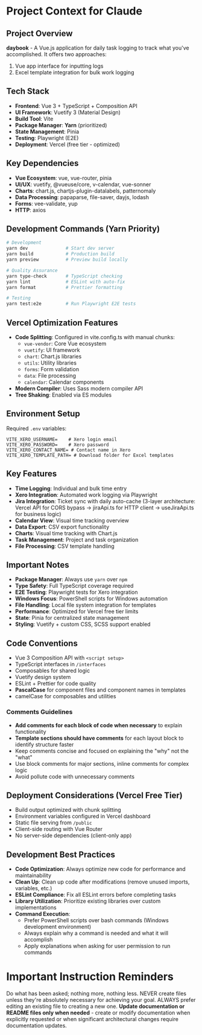# Project Context for Claude

## Project Overview
**daybook** - A Vue.js application for daily task logging to track what you've accomplished. It offers two approaches:
1. Vue app interface for inputting logs
2. Excel template integration for bulk work logging

## Tech Stack
- **Frontend**: Vue 3 + TypeScript + Composition API
- **UI Framework**: Vuetify 3 (Material Design)
- **Build Tool**: Vite
- **Package Manager**: **Yarn** (prioritized)
- **State Management**: Pinia
- **Testing**: Playwright (E2E)
- **Deployment**: Vercel (free tier - optimized)

## Key Dependencies
- **Vue Ecosystem**: vue, vue-router, pinia
- **UI/UX**: vuetify, @vueuse/core, v-calendar, vue-sonner
- **Charts**: chart.js, chartjs-plugin-datalabels, patternomaly
- **Data Processing**: papaparse, file-saver, dayjs, lodash
- **Forms**: vee-validate, yup
- **HTTP**: axios

## Development Commands (Yarn Priority)
```bash
# Development
yarn dev              # Start dev server
yarn build            # Production build
yarn preview          # Preview build locally

# Quality Assurance
yarn type-check       # TypeScript checking
yarn lint             # ESLint with auto-fix
yarn format           # Prettier formatting

# Testing
yarn test:e2e         # Run Playwright E2E tests
```

## Vercel Optimization Features
- **Code Splitting**: Configured in vite.config.ts with manual chunks:
  - `vue-vendor`: Core Vue ecosystem
  - `vuetify`: UI framework
  - `chart`: Chart.js libraries
  - `utils`: Utility libraries
  - `forms`: Form validation
  - `data`: File processing
  - `calendar`: Calendar components
- **Modern Compiler**: Uses Sass modern compiler API
- **Tree Shaking**: Enabled via ES modules

## Environment Setup
Required `.env` variables:
```env
VITE_XERO_USERNAME=    # Xero login email
VITE_XERO_PASSWORD=    # Xero password
VITE_XERO_CONTACT_NAME= # Contact name in Xero
VITE_XERO_TEMPLATE_PATH= # Download folder for Excel templates
```

## Key Features
- **Time Logging**: Individual and bulk time entry
- **Xero Integration**: Automated work logging via Playwright
- **Jira Integration**: Ticket sync with daily auto-cache (3-layer architecture: Vercel API for CORS bypass → jiraApi.ts for HTTP client → useJiraApi.ts for business logic)
- **Calendar View**: Visual time tracking overview
- **Data Export**: CSV export functionality
- **Charts**: Visual time tracking with Chart.js
- **Task Management**: Project and task organization
- **File Processing**: CSV template handling

## Important Notes
- **Package Manager**: Always use `yarn` over `npm`
- **Type Safety**: Full TypeScript coverage required
- **E2E Testing**: Playwright tests for Xero integration
- **Windows Focus**: PowerShell scripts for Windows automation
- **File Handling**: Local file system integration for templates
- **Performance**: Optimized for Vercel free tier limits
- **State**: Pinia for centralized state management
- **Styling**: Vuetify + custom CSS, SCSS support enabled

## Code Conventions
- Vue 3 Composition API with `<script setup>`
- TypeScript interfaces in `/interfaces`
- Composables for shared logic
- Vuetify design system
- ESLint + Prettier for code quality
- **PascalCase** for component files and component names in templates
- camelCase for composables and utilities

### Comments Guidelines
- **Add comments for each block of code when necessary** to explain functionality
- **Template sections should have comments** for each layout block to identify structure faster
- Keep comments concise and focused on explaining the "why" not the "what"
- Use block comments for major sections, inline comments for complex logic
- Avoid pollute code with unnecessary comments

## Deployment Considerations (Vercel Free Tier)
- Build output optimized with chunk splitting
- Environment variables configured in Vercel dashboard
- Static file serving from `/public`
- Client-side routing with Vue Router
- No server-side dependencies (client-only app)

## Development Best Practices
- **Code Optimization**: Always optimize new code for performance and maintainability
- **Clean Up**: Clean up code after modifications (remove unused imports, variables, etc.)
- **ESLint Compliance**: Fix all ESLint errors before completing tasks
- **Library Utilization**: Prioritize existing libraries over custom implementations
- **Command Execution**: 
  - Prefer PowerShell scripts over bash commands (Windows development environment)
  - Always explain why a command is needed and what it will accomplish
  - Apply explanations when asking for user permission to run commands

# Important Instruction Reminders
Do what has been asked; nothing more, nothing less.
NEVER create files unless they're absolutely necessary for achieving your goal.
ALWAYS prefer editing an existing file to creating a new one.
**Update documentation or README files only when needed** - create or modify documentation when explicitly requested or when significant architectural changes require documentation updates.
